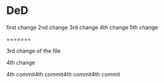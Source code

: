 # DeD
first change
2nd change
3rd change
4th change
5th change

=======


3rd change of the file 

4th change


4th commit4th commit4th commit4th commit

